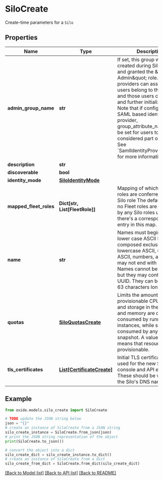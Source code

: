 # SiloCreate

Create-time parameters for a `Silo`

## Properties

Name | Type | Description | Notes
------------ | ------------- | ------------- | -------------
**admin_group_name** | **str** | If set, this group will be created during Silo creation and granted the \&quot;Silo Admin\&quot; role. Identity providers can assert that users belong to this group and those users can log in and further initialize the Silo.  Note that if configuring a SAML based identity provider, group_attribute_name must be set for users to be considered part of a group. See &#x60;SamlIdentityProviderCreate&#x60; for more information. | [optional] 
**description** | **str** |  | 
**discoverable** | **bool** |  | 
**identity_mode** | [**SiloIdentityMode**](SiloIdentityMode.md) |  | 
**mapped_fleet_roles** | **Dict[str, List[FleetRole]]** | Mapping of which Fleet roles are conferred by each Silo role  The default is that no Fleet roles are conferred by any Silo roles unless there&#39;s a corresponding entry in this map. | [optional] 
**name** | **str** | Names must begin with a lower case ASCII letter, be composed exclusively of lowercase ASCII, uppercase ASCII, numbers, and &#39;-&#39;, and may not end with a &#39;-&#39;. Names cannot be a UUID, but they may contain a UUID. They can be at most 63 characters long. | 
**quotas** | [**SiloQuotasCreate**](SiloQuotasCreate.md) | Limits the amount of provisionable CPU, memory, and storage in the Silo. CPU and memory are only consumed by running instances, while storage is consumed by any disk or snapshot. A value of 0 means that resource is *not* provisionable. | 
**tls_certificates** | [**List[CertificateCreate]**](CertificateCreate.md) | Initial TLS certificates to be used for the new Silo&#39;s console and API endpoints.  These should be valid for the Silo&#39;s DNS name(s). | 

## Example

```python
from oxide.models.silo_create import SiloCreate

# TODO update the JSON string below
json = "{}"
# create an instance of SiloCreate from a JSON string
silo_create_instance = SiloCreate.from_json(json)
# print the JSON string representation of the object
print(SiloCreate.to_json())

# convert the object into a dict
silo_create_dict = silo_create_instance.to_dict()
# create an instance of SiloCreate from a dict
silo_create_from_dict = SiloCreate.from_dict(silo_create_dict)
```
[[Back to Model list]](../README.md#documentation-for-models) [[Back to API list]](../README.md#documentation-for-api-endpoints) [[Back to README]](../README.md)


